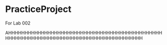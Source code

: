 # PracticeProject
For Lab 002

AHHHHHHHHHHHHHHHHHHHHHHHHHHHHHHHHHHHHHHHHHHHHHHHHHHHHHHHHHHHHHHHHHHHHHHHHHHHHHHHHHHHHHHHHH
